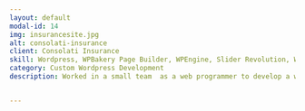 ```yaml
---
layout: default
modal-id: 14
img: insurancesite.jpg
alt: consolati-insurance
client: Consolati Insurance 
skill: Wordpress, WPBakery Page Builder, WPEngine, Slider Revolution, WP Rocket, Contact Form 7, Flamingo, Shortcodes, Yoast SEO, PHP, HTML, CSS, JavaScript, Plugin Development, Theme Customization
category: Custom Wordpress Development
description: Worked in a small team  as a web programmer to develop a website for a third generation, small town independent insurance agency, emphasizing what has made them succeed, their expertise and their customer service. Received Bronze Award for 2020 Creative Awards presented by The Ad Club of Western Massachusetts. Following are some specific tasks that I have worked on. <ul><li>Designed web pages using WPBakery Page Builder</li><li>Customized plugin development</li><li>Created shortcodes</li><li>Customized theme</li><li>Set up sliders with Slider Revolution</li><li>Set up quote form with Contact Form 7 plugin and show submission reports in the backend</li><li>Mobile Responsive Development for the site</li><li>Optimize site performance with WP Rocket</li><li>Search engine optimization with Yoast SEO</li><li>Manage/Backup/Migrate website within WPEngine Dev, Staging, and Production</li></ul><br><button name="button2" onclick="window.open('https://www.consolatiinsurance.com/')"> View Site</button>


---
```

